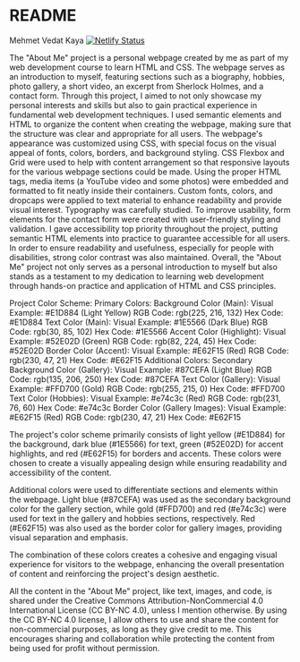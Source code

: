# README


Mehmet Vedat Kaya
[![Netlify Status](https://api.netlify.com/api/v1/badges/6021455d-4d2d-421c-a257-853b05c715cb/deploy-status)](https://app.netlify.com/sites/about-me-vedatkaya458/deploys)

The "About Me" project is a personal webpage created by me as part of my web development course to learn HTML and CSS. The webpage serves as an introduction to myself, featuring sections such as a biography, hobbies, photo gallery, a short video, an excerpt from Sherlock Holmes, and a contact form. Through this project, I aimed to not only showcase my personal interests and skills but also to gain practical experience in fundamental web development techniques.
I used semantic elements and HTML to organize the content when creating the webpage, making sure that the structure was clear and appropriate for all users. The webpage's appearance was customized using CSS, with special focus on the visual appeal of fonts, colors, borders, and background styling.
CSS Flexbox and Grid were used to help with content arrangement so that responsive layouts for the various webpage sections could be made. Using the proper HTML tags, media items (a YouTube video and some photos) were embedded and formatted to fit neatly inside their containers.
Custom fonts, colors, and dropcaps were applied to text material to enhance readability and provide visual interest. Typography was carefully studied. To improve usability, form elements for the contact form were created with user-friendly styling and validation.
I gave accessibility top priority throughout the project, putting semantic HTML elements into practice to guarantee accessible for all users. In order to ensure readability and usefulness, especially for people with disabilities, strong color contrast was also maintained.
Overall, the "About Me" project not only serves as a personal introduction to myself but also stands as a testament to my dedication to learning web development through hands-on practice and application of HTML and CSS principles.

Project Color Scheme:
Primary Colors:
Background Color (Main):
Visual Example: #E1D884 (Light Yellow)
RGB Code: rgb(225, 216, 132)
Hex Code: #E1D884
Text Color (Main):
Visual Example: #1E5566 (Dark Blue)
RGB Code: rgb(30, 85, 102)
Hex Code: #1E5566
Accent Color (Highlight):
Visual Example: #52E02D (Green)
RGB Code: rgb(82, 224, 45)
Hex Code: #52E02D
Border Color (Accent):
Visual Example: #E62F15 (Red)
RGB Code: rgb(230, 47, 21)
Hex Code: #E62F15
Additional Colors:
Secondary Background Color (Gallery):
Visual Example: #87CEFA (Light Blue)
RGB Code: rgb(135, 206, 250)
Hex Code: #87CEFA
Text Color (Gallery):
Visual Example: #FFD700 (Gold)
RGB Code: rgb(255, 215, 0)
Hex Code: #FFD700
Text Color (Hobbies):
Visual Example: #e74c3c (Red)
RGB Code: rgb(231, 76, 60)
Hex Code: #e74c3c
Border Color (Gallery Images):
Visual Example: #E62F15 (Red)
RGB Code: rgb(230, 47, 21)
Hex Code: #E62F15

The project's color scheme primarily consists of light yellow (#E1D884) for the background, dark blue (#1E5566) for text, green (#52E02D) for accent highlights, and red (#E62F15) for borders and accents. These colors were chosen to create a visually appealing design while ensuring readability and accessibility of the content.

Additional colors were used to differentiate sections and elements within the webpage. Light blue (#87CEFA) was used as the secondary background color for the gallery section, while gold (#FFD700) and red (#e74c3c) were used for text in the gallery and hobbies sections, respectively. Red (#E62F15) was also used as the border color for gallery images, providing visual separation and emphasis.

The combination of these colors creates a cohesive and engaging visual experience for visitors to the webpage, enhancing the overall presentation of content and reinforcing the project's design aesthetic.

All the content in the "About Me" project, like text, images, and code, is shared under the Creative Commons Attribution-NonCommercial 4.0 International License (CC BY-NC 4.0), unless I mention otherwise.
By using the CC BY-NC 4.0 license, I allow others to use and share the content for non-commercial purposes, as long as they give credit to me. This encourages sharing and collaboration while protecting the content from being used for profit without permission.
